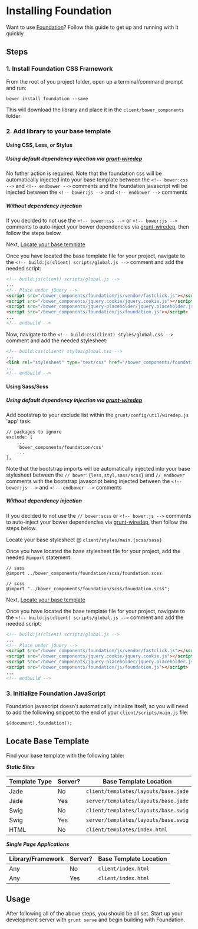 # Installing Foundation
Want to use [Foundation](http://foundation.zurb.com/)? Follow this guide to get up and running with it quickly.

## Steps

### 1. Install Foundation CSS Framework
From the root of you project folder, open up a terminal/command prompt and run:

```
bower install foundation --save
```

This will download the library and place it in the `client/bower_components` folder

### 2. Add library to your base template

#### Using CSS, Less, or Stylus
##### Using default dependency injection via [grunt-wiredep](https://github.com/stephenplusplus/grunt-wiredep)

No futher action is required. Note that the foundation css will be automatically injected into your base template between the `<!-- bower:css -->` and `<!-- endbower -->` comments and the foundation javascript will be injected between the `<!-- bower:js -->` and `<!-- endbower -->` comments

##### Without dependency injection

If you decided to not use the `<!-- bower:css -->` or `<!-- bower:js -->` comments to auto-inject your bower dependencies via [grunt-wiredep](https://github.com/stephenplusplus/grunt-wiredep), then follow the steps below.

Next, [Locate your base template](#locate-base-template)

Once you have located the base template file for your project, navigate to the `<!-- build:js(client) scripts/global.js -->` comment and add the needed script:

```html
<!-- build:js(client) scripts/global.js -->
...
<!-- Place under jQuery -->
<script src="/bower_components/foundation/js/vendor/fastclick.js"></script>
<script src="/bower_components/jquery.cookie/jquery.cookie.js"></script>
<script src="/bower_components/jquery-placeholder/jquery.placeholder.js"></script>
<script src="/bower_components/foundation/js/foundation.js"></script>
...
<!-- endbuild -->
```

Now, navigate to the `<!-- build:css(client) styles/global.css -->` comment and add the needed stylesheet:

```html
<!-- build:css(client) styles/global.css -->
...
<link rel="stylesheet" type="text/css" href="/bower_components/foundation/css/foundation.css">
...
<!-- endbuild -->
```

#### Using Sass/Scss
##### Using default dependency injection via [grunt-wiredep](https://github.com/stephenplusplus/grunt-wiredep)

Add bootstrap to your exclude list within the `grunt/config/util/wiredep.js` 'app' task:

```
// packages to ignore
exclude: [
    ...
    'bower_components/foundation/css'
    ...
],
```

Note that the bootstrap imports will be automatically injected into your base stylesheet between the `// bower:{less,styl,sass/scss}` and `// endbower` comments with the bootstrap javascript being injected between the `<!-- bower:js -->` and `<!-- endbower -->` comments

##### Without dependency injection

If you decided to not use the `// bower:scss` or `<!-- bower:js -->` comments to auto-inject your bower dependencies via [grunt-wiredep](https://github.com/stephenplusplus/grunt-wiredep), then follow the steps below.

Locate your base stylesheet @ `client/styles/main.{scss/sass}`

Once you have located the base stylesheet file for your project, add the needed `@import` statement:

```
// sass
@import ../bower_components/foundation/scss/foundation.scss

// scss
@import "../bower_components/foundation/scss/foundation.scss";
```

Next, [Locate your base template](#locate-base-template)

Once you have located the base template file for your project, navigate to the `<!-- build:js(client) scripts/global.js -->` comment and add the needed script:

```html
<!-- build:js(client) scripts/global.js -->
...
<!-- Place under jQuery -->
<script src="/bower_components/foundation/js/vendor/fastclick.js"></script>
<script src="/bower_components/jquery.cookie/jquery.cookie.js"></script>
<script src="/bower_components/jquery-placeholder/jquery.placeholder.js"></script>
<script src="/bower_components/foundation/js/foundation.js"></script>
...
<!-- endbuild -->
```


### 3. Initialize Foundation JavaScript

Foundation javascript doesn't automatically initialize itself, so you will need to add the following snippet to the end of your `client/scripts/main.js` file:

```
$(document).foundation();
```

## Locate Base Template

Find your base template with the following table:

***Static Sites***

|Template Type | Server? | Base Template Location
|---------|---------------|---------
|Jade | No  | `client/templates/layouts/base.jade`
|Jade | Yes | `server/templates/layouts/base.jade`
|Swig | No |`client/templates/layouts/base.swig`
|Swig | Yes | `server/templates/layouts/base.swig`
|HTML | No | `client/templates/index.html`

***Single Page Applications***

|Library/Framework | Server? | Base Template Location
|---------|---------------|---------
|Any | No  | `client/index.html`
|Any | Yes | `client/index.html`

## Usage
After following all of the above steps, you should be all set. Start up your development server with `grunt serve` and begin building with Foundation.
